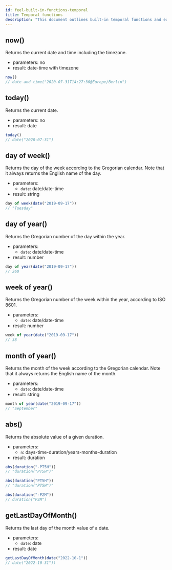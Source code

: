 ```yaml
---
id: feel-built-in-functions-temporal
title: Temporal functions
description: "This document outlines built-in temporal functions and examples."
---
```


## now()

Returns the current date and time including the timezone.

- parameters: no
- result: date-time with timezone

```js
now()
// date and time("2020-07-31T14:27:30@Europe/Berlin")
```

## today()

Returns the current date.

- parameters: no
- result: date

```js
today()
// date("2020-07-31")
```

## day of week()

Returns the day of the week according to the Gregorian calendar. Note that it always returns the English name of the day.

- parameters:
  - `date`: date/date-time
- result: string

```js
day of week(date("2019-09-17"))
// "Tuesday"
```

## day of year()

Returns the Gregorian number of the day within the year.

- parameters:
  - `date`: date/date-time
- result: number

```js
day of year(date("2019-09-17"))
// 260
```

## week of year()

Returns the Gregorian number of the week within the year, according to ISO 8601.

- parameters:
  - `date`: date/date-time
- result: number

```js
week of year(date("2019-09-17"))
// 38
```

## month of year()

Returns the month of the week according to the Gregorian calendar. Note that it always returns the English name of the month.

- parameters:
  - `date`: date/date-time
- result: string

```js
month of year(date("2019-09-17"))
// "September"
```

## abs()

Returns the absolute value of a given duration.

- parameters:
  - `n`: days-time-duration/years-months-duration
- result: duration

```js
abs(duration("-PT5H"))
// "duration("PT5H")"

abs(duration("PT5H"))
// "duration("PT5H")"

abs(duration("-P2M"))
// duration("P2M")
```

## getLastDayOfMonth()

Returns the last day of the month value of a date.

- parameters:
  - `date`: date
- result: date

```js
getLastDayOfMonth(date("2022-10-1"))
// date("2022-10-31"))
```
